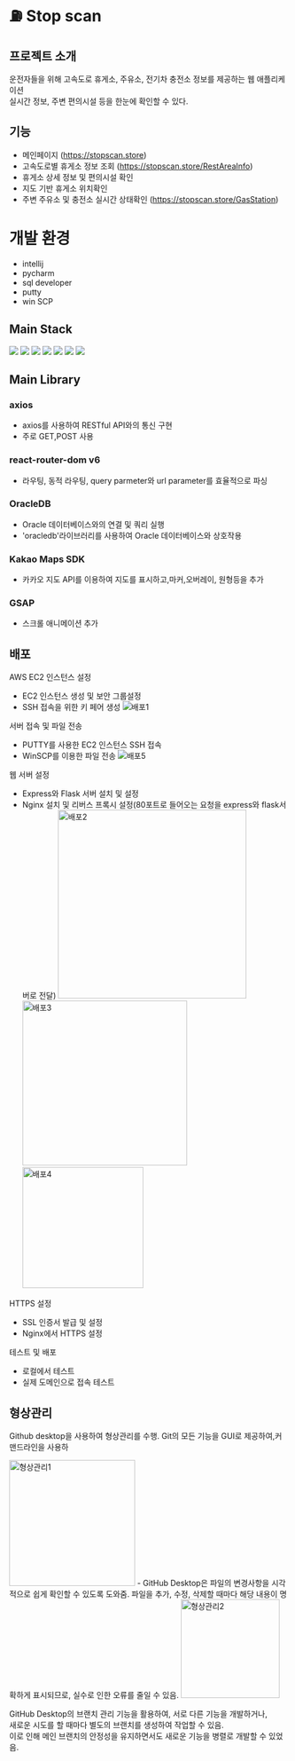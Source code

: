 #  ⛽ Stop scan

## 프로젝트 소개
운전자들을 위해 고속도로 휴게소, 주유소, 전기차 충전소 정보를 제공하는 웹 애플리케이션<br>
실시간 정보, 주변 편의시설 등을 한눈에 확인할 수 있다.

## 기능
- 메인페이지 (https://stopscan.store)
- 고속도로별 휴게소 정보 조회 (https://stopscan.store/RestAreaInfo)
- 휴게소 상세 정보 및 편의시설 확인
- 지도 기반 휴게소 위치확인
- 주변 주유소 및 충전소 실시간 상태확인 (https://stopscan.store/GasStation)

## 
# 개발 환경
- intellij
- pycharm
- sql developer
- putty
- win SCP

## Main Stack

<img src="https://img.shields.io/badge/Flask-000000?style=for-the-badge&logo=Flask&logoColor=white">
<img src="https://img.shields.io/badge/Python-3776AB?style=for-the-badge&logo=Python&logoColor=white">
<img src="https://img.shields.io/badge/Node.js-339933?style=for-the-badge&logo=Node.js&logoColor=white">
<img src="https://img.shields.io/badge/React-61DAFB?style=for-the-badge&logo=React&logoColor=white">
<img src="https://img.shields.io/badge/Sass-CC6699?style=for-the-badge&logo=Sass&logoColor=white">
<img src="https://img.shields.io/badge/OracleDB-F80000?style=for-the-badge&logo=oracle&logoColor=white">
<img src="https://img.shields.io/badge/Amazon%20EC2-FF9900?style=for-the-badge&logo=Amazon%20EC2&logoColor=white">


## Main Library

### axios
- axios를 사용하여 RESTful API와의 통신 구현
- 주로 GET,POST 사용


### react-router-dom v6

- 라우팅, 동적 라우팅, query parmeter와 url parameter를 효율적으로 파싱

### OracleDB

- Oracle 데이터베이스와의 연결 및 쿼리 실행
- 'oracledb'라이브러리를 사용하여 Oracle 데이터베이스와 상호작용

### Kakao Maps SDK

- 카카오 지도 API를 이용하여 지도를 표시하고,마커,오버레이, 원형등을 추가

### GSAP

- 스크롤 애니메이션 추가



## 배포
 AWS EC2 인스턴스 설정
- EC2 인스턴스 생성 및 보안 그룹설정
- SSH 접속을 위한 키 페어 생성
![배포1](https://github.com/user-attachments/assets/3195442e-a00a-49cb-b32e-0e45e789651e)

 서버 접속 및 파일 전송
- PUTTY를 사용한 EC2 인스턴스 SSH 접속
- WinSCP를 이용한 파일 전송
  ![배포5](https://github.com/user-attachments/assets/1faabf59-74a9-4d7b-b470-69bfc239640e)

 웹 서버 설정
- Express와 Flask 서버 설치 및 설정
- Nginx 설치 및 리버스 프록시 설정(80포트로 들어오는 요청을 express와 flask서버로 전달)
  <img width="340" alt="배포2" src="https://github.com/user-attachments/assets/0f5f6554-4600-490f-8fff-ff23d3a77fe9">
  <img width="297" alt="배포3" src="https://github.com/user-attachments/assets/1180a76d-4c3f-4b88-93a2-d2c49b1cf7b9">   
  <img width="218" alt="배포4" src="https://github.com/user-attachments/assets/57ff15b0-55e6-478d-86da-8a6a23c0b5f4">


HTTPS 설정
- SSL 인증서 발급 및 설정
- Nginx에서 HTTPS 설정


 테스트 및 배포 
- 로컬에서 테스트 
- 실제 도메인으로 접속 테스트                                                                                                                               

## 형상관리
Github desktop을 사용하여 형상관리를 수행.
Git의 모든 기능을 GUI로 제공하여,커맨드라인을 사용하

<img width="227" alt="형상관리1" src="https://github.com/user-attachments/assets/f69ced85-01f8-4c89-a0ba-233b4931b78b">
- 
GitHub Desktop은 파일의 변경사항을 시각적으로 쉽게 확인할 수 있도록 도와줌.    
파일을 추가, 수정, 삭제할 때마다 해당 내용이 명확하게 표시되므로, 
  실수로 인한 오류를 줄일 수 있음.


   

<img width="178" alt="형상관리2" src="https://github.com/user-attachments/assets/e4dc0899-6096-45e6-a5ac-5c30f3ec5bd1">

GitHub Desktop의 브랜치 관리 기능을 활용하여, 서로 다른 기능을 개발하거나,     
새로운 시도를 할 때마다 별도의 브랜치를 생성하여 작업할 수 있음.    
이로 인해 메인 브랜치의 안정성을 유지하면서도 새로운 기능을 병렬로 개발할 수 있었음.
